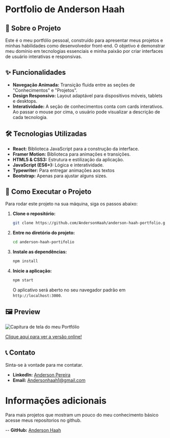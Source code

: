 # Portfolio de Anderson Haah

## 🚀 Sobre o Projeto
Este é o meu portfólio pessoal, construído para apresentar meus projetos e minhas habilidades como desenvolvedor front-end. O objetivo é demonstrar meu domínio em tecnologias essenciais e minha paixão por criar interfaces de usuário interativas e responsivas.

## ✨ Funcionalidades
- **Navegação Animada:** Transição fluida entre as seções de "Conhecimentos" e "Projetos".
- **Design Responsivo:** Layout adaptável para dispositivos móveis, tablets e desktops.
- **Interatividade:** A seção de conhecimentos conta com cards interativos. Ao passar o mouse por cima, o usuário pode visualizar a descrição de cada tecnologia.


## 🛠️ Tecnologias Utilizadas
- **React:** Biblioteca JavaScript para a construção da interface.
- **Framer Motion:** Biblioteca para animações e transições.
- **HTML5 & CSS3:** Estrutura e estilização da aplicação.
- **JavaScript (ES6+):** Lógica e interatividade.
- **Typewriter:** Para entregar animações aos textos
- **Bootstrap:** Apenas para ajustar alguns sizes.

## 🚀 Como Executar o Projeto
Para rodar este projeto na sua máquina, siga os passos abaixo:

1.  **Clone o repositório:**
    ```bash
    git clone https://github.com/AndersonHaah/anderson-haah-portfolio.git
    ```
2.  **Entre no diretório do projeto:**
    ```bash
    cd anderson-haah-portifolio
    ```
3.  **Instale as dependências:**
    ```bash
    npm install
    ```
4.  **Inicie a aplicação:**
    ```bash
    npm start
    ```
    O aplicativo será aberto no seu navegador padrão em `http://localhost:3000`.

## 🖼️ Preview
![Capitura de tela do meu Portfólio](https://i.imgur.com/33gU9hN.gif)
<p>
  <a href="https://andersonhaah.github.io/anderson-haah-portfolio" target="_blank" >
    Clique aqui para ver a versão online!
  </a>
</p>

## 📞 Contato
Sinta-se à vontade para me contatar.

- **LinkedIn:** [Anderson Pereira](https://www.linkedin.com/in/anderson-pereira-83a797215/)
- **Email:** [Andersonhaah1@gmail.com](mailto:andersonhaah1@gmail.com)

# Informações adicionais
Para mais projetos que mostram um pouco do meu conhecimento básico acesse meus repositorios no github.

-- **GitHub:** [Anderson Haah](https://github.com/andersonhaah)
